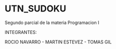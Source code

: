 # UTN_SUDOKU
Segundo parcial de la materia Programacion I

INTEGRANTES:

ROCIO NAVARRO - MARTIN ESTEVEZ - TOMAS GIL